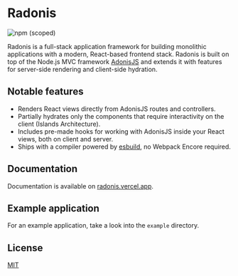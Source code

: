 # Radonis

![npm (scoped)](https://img.shields.io/npm/v/@microeinhundert/radonis)

Radonis is a full-stack application framework for building monolithic applications with a modern, React-based frontend stack. Radonis is built on top of the Node.js MVC framework [AdonisJS](https://adonisjs.com/) and extends it with features for server-side rendering and client-side hydration.

## Notable features

- Renders React views directly from AdonisJS routes and controllers.
- Partially hydrates only the components that require interactivity on the client (Islands Architecture).
- Includes pre-made hooks for working with AdonisJS inside your React views, both on client and server.
- Ships with a compiler powered by [esbuild](https://esbuild.github.io/), no Webpack Encore required.

## Documentation

Documentation is available on [radonis.vercel.app](https://radonis.vercel.app/).

## Example application

For an example application, take a look into the `example` directory.

## License

[MIT](LICENSE)
